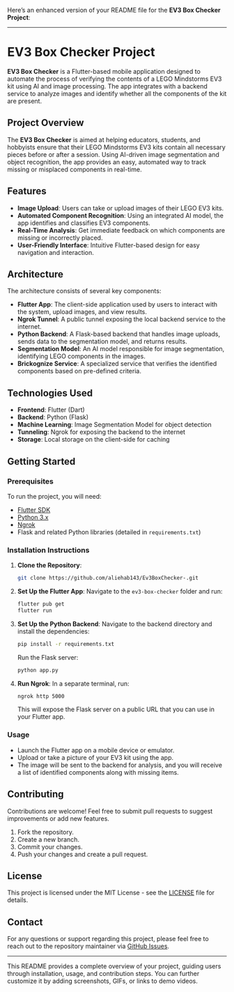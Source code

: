 Here’s an enhanced version of your README file for the **EV3 Box Checker Project**:

---

# **EV3 Box Checker Project**

**EV3 Box Checker** is a Flutter-based mobile application designed to automate the process of verifying the contents of a LEGO Mindstorms EV3 kit using AI and image processing. The app integrates with a backend service to analyze images and identify whether all the components of the kit are present.

## **Project Overview**

The **EV3 Box Checker** is aimed at helping educators, students, and hobbyists ensure that their LEGO Mindstorms EV3 kits contain all necessary pieces before or after a session. Using AI-driven image segmentation and object recognition, the app provides an easy, automated way to track missing or misplaced components in real-time.

## **Features**

- **Image Upload**: Users can take or upload images of their LEGO EV3 kits.
- **Automated Component Recognition**: Using an integrated AI model, the app identifies and classifies EV3 components.
- **Real-Time Analysis**: Get immediate feedback on which components are missing or incorrectly placed.
- **User-Friendly Interface**: Intuitive Flutter-based design for easy navigation and interaction.

## **Architecture**

The architecture consists of several key components:
- **Flutter App**: The client-side application used by users to interact with the system, upload images, and view results.
- **Ngrok Tunnel**: A public tunnel exposing the local backend service to the internet.
- **Python Backend**: A Flask-based backend that handles image uploads, sends data to the segmentation model, and returns results.
- **Segmentation Model**: An AI model responsible for image segmentation, identifying LEGO components in the images.
- **Brickognize Service**: A specialized service that verifies the identified components based on pre-defined criteria.



## **Technologies Used**

- **Frontend**: Flutter (Dart)
- **Backend**: Python (Flask)
- **Machine Learning**: Image Segmentation Model for object detection
- **Tunneling**: Ngrok for exposing the backend to the internet
- **Storage**: Local storage on the client-side for caching

## **Getting Started**

### **Prerequisites**
To run the project, you will need:
- [Flutter SDK](https://flutter.dev/docs/get-started/install)
- [Python 3.x](https://www.python.org/)
- [Ngrok](https://ngrok.com/)
- Flask and related Python libraries (detailed in `requirements.txt`)

### **Installation Instructions**

1. **Clone the Repository**:
   ```bash
   git clone https://github.com/aliehab143/Ev3BoxChecker-.git
   ```
   
2. **Set Up the Flutter App**:
   Navigate to the `ev3-box-checker` folder and run:
   ```bash
   flutter pub get
   flutter run
   ```

3. **Set Up the Python Backend**:
   Navigate to the backend directory and install the dependencies:
   ```bash
   pip install -r requirements.txt
   ```
   Run the Flask server:
   ```bash
   python app.py
   ```

4. **Run Ngrok**:
   In a separate terminal, run:
   ```bash
   ngrok http 5000
   ```
   This will expose the Flask server on a public URL that you can use in your Flutter app.

### **Usage**

- Launch the Flutter app on a mobile device or emulator.
- Upload or take a picture of your EV3 kit using the app.
- The image will be sent to the backend for analysis, and you will receive a list of identified components along with missing items.

## **Contributing**

Contributions are welcome! Feel free to submit pull requests to suggest improvements or add new features.

1. Fork the repository.
2. Create a new branch.
3. Commit your changes.
4. Push your changes and create a pull request.

## **License**

This project is licensed under the MIT License - see the [LICENSE](LICENSE) file for details.

## **Contact**

For any questions or support regarding this project, please feel free to reach out to the repository maintainer via [GitHub Issues](https://github.com/aliehab143/Ev3BoxChecker-/issues).

---

This README provides a complete overview of your project, guiding users through installation, usage, and contribution steps. You can further customize it by adding screenshots, GIFs, or links to demo videos.
